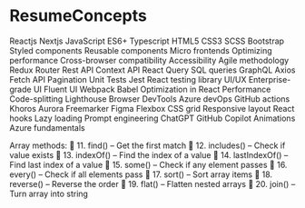 # ResumeConcepts

Reactjs
Nextjs
JavaScript
ES6+
Typescript
HTML5
CSS3
SCSS
Bootstrap
Styled components
Reusable components
Micro frontends
Optimizing performance
Cross-browser compatibility
Accessibility
Agile methodology
Redux
Router
Rest API
Context API
React Query
SQL queries
GraphQL
Axios
Fetch API
Pagination
Unit Tests
Jest
React testing library
UI/UX
Enterprise-grade UI
Fluent UI
Webpack
Babel
Optimization in React
Performance
Code-splitting
Lighthouse
Browser DevTools
Azure devOps
GitHub actions
Khoros
Aurora
Freemarker
Figma
Flexbox
CSS grid
Responsive layout
React hooks
Lazy loading
Prompt engineering
ChatGPT
GitHub Copilot
Animations
Azure fundamentals

Array methods: 
🔹 11. find() – Get the first match
🔹 12. includes() – Check if value exists
🔹 13. indexOf() – Find the index of a value
🔹 14. lastIndexOf() – Find last index of a value
🔹 15. some() – Check if any element passes
🔹 16. every() – Check if all elements pass
🔹 17. sort() – Sort array items
🔹 18. reverse() – Reverse the order
🔹 19. flat() – Flatten nested arrays
🔹 20. join() – Turn array into string
